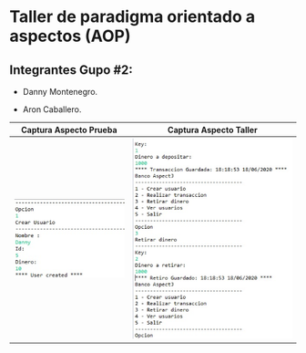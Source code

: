 
# Taller de paradigma orientado a aspectos (AOP)

## Integrantes Gupo #2:

- Danny Montenegro.

- Aron Caballero.

Captura Aspecto Prueba | Captura Aspecto Taller
:---:|:---:
![one](SimpleBank/src/capturas/AspectoPrueba.jpg) | ![two](SimpleBank/src/capturas/AspectoTaller.jpg)

